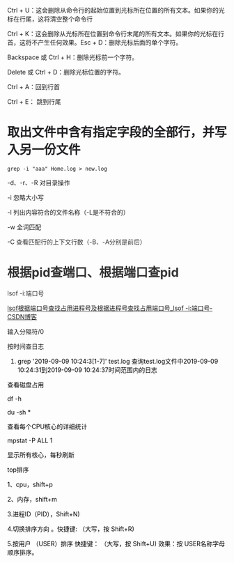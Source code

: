 Ctrl + U：这会删除从命令行的起始位置到光标所在位置的所有文本。如果你的光标在行尾，这将清空整个命令行

Ctrl + K：这会删除从光标所在位置到命令行末尾的所有文本。如果你的光标在行首，这将不产生任何效果。Esc + D：删除光标后面的单个字符。

Backspace 或 Ctrl + H：删除光标前一个字符。

Delete 或 Ctrl + D：删除光标位置的字符。

Ctrl + A：回到行首

Ctrl + E： 跳到行尾





# <font style="color:rgb(34, 34, 38);">取出文件中含有指定字段的全部行，并写入另一份文件</font>
```shell
grep -i "aaa" Home.log > new.log  
```

-d、-r、-R 对目录操作 

-i 忽略大小写

-l 列出内容符合的文件名称（-L是不符合的）

-w 全词匹配

-C <font style="color:rgb(51, 51, 51);">查看匹配行的上下文行数（-B、-A分别是前后）</font>

<font style="color:rgb(51, 51, 51);"></font>

# <font style="color:rgb(51, 51, 51);">根据pid查端口、根据端口查pid</font>
<font style="color:rgb(51, 51, 51);">lsof -i:端口号</font>

[lsof根据端口号查找占用进程号及根据进程号查找占用端口号_lsof -i:端口号-CSDN博客](https://blog.csdn.net/tterminator/article/details/113201328)



输入分隔符/0





按时间查日志

1. <font style="color:rgb(0, 0, 0);">grep   '2019-09-09 10:24:3[1-7]'   test.log    查询test.log文件中2019-09-09 10:24:31到2019-09-09 10:24:37时间范围内的日志</font>

<font style="color:rgb(0, 0, 0);">查看磁盘占用</font>

<font style="color:rgb(0, 0, 0);">df -h</font>

<font style="color:rgb(0, 0, 0);">du -sh *</font>

<font style="color:rgb(0, 0, 0);"></font>

<font style="color:rgb(0, 0, 0);"></font>

<font style="color:rgb(0, 0, 0);">查看每个CPU核心的详细统计</font>

<font style="color:rgb(0, 0, 0);">mpstat -P ALL 1</font>

<font style="color:rgb(0, 0, 0);">显示所有核心，每秒刷新</font>

<font style="color:rgb(0, 0, 0);"></font>

<font style="color:rgb(0, 0, 0);">top排序</font>

<font style="color:rgb(0, 0, 0);">1、cpu，shift+p</font>

<font style="color:rgb(0, 0, 0);">2、内存，shift+m</font>

<font style="color:rgb(0, 0, 0);">3.进程ID（PID），Shift+N) </font>

<font style="color:rgb(0, 0, 0);">4.切换排序方向 。快捷键: （大写，按 Shift+R) </font>

<font style="color:rgb(0, 0, 0);">5.按用户 （USER）排序 快捷键： （大写，按 Shift+U) 效果：按 USER名称字母顺序排序。</font>

